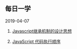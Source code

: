 ## 每日一学


2019-04-07
1. [Javascript继承机制的设计思想](http://www.ruanyifeng.com/blog/2011/06/designing_ideas_of_inheritance_mechanism_in_javascript.html)

2. [JavaScript 代码执行顺序](https://www.cnblogs.com/wuyepeng/p/10147885.html)